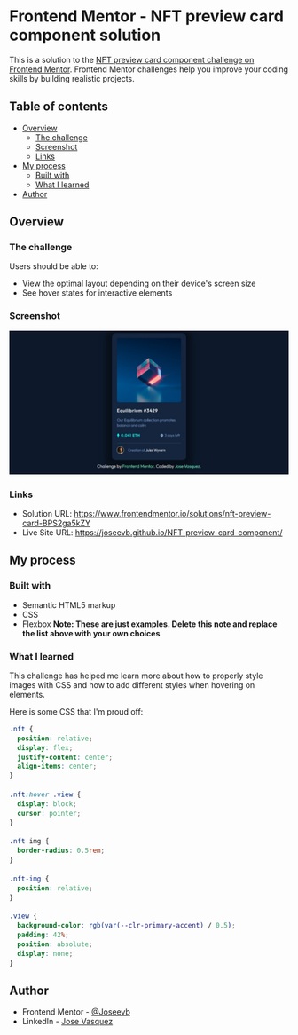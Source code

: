 # Frontend Mentor - NFT preview card component solution

This is a solution to the [NFT preview card component challenge on Frontend Mentor](https://www.frontendmentor.io/challenges/nft-preview-card-component-SbdUL_w0U). Frontend Mentor challenges help you improve your coding skills by building realistic projects.

## Table of contents

- [Overview](#overview)
  - [The challenge](#the-challenge)
  - [Screenshot](#screenshot)
  - [Links](#links)
- [My process](#my-process)
  - [Built with](#built-with)
  - [What I learned](#what-i-learned)
- [Author](#author)

## Overview

### The challenge

Users should be able to:

- View the optimal layout depending on their device's screen size
- See hover states for interactive elements

### Screenshot

![](/screenshot.jpeg)

### Links

- Solution URL: https://www.frontendmentor.io/solutions/nft-preview-card-BPS2ga5kZY
- Live Site URL: https://joseevb.github.io/NFT-preview-card-component/

## My process

### Built with

- Semantic HTML5 markup
- CSS
- Flexbox
  **Note: These are just examples. Delete this note and replace the list above with your own choices**

### What I learned

This challenge has helped me learn more about how to properly style images with CSS and how to add different styles when hovering on elements.

Here is some CSS that I'm proud off:

```css
.nft {
  position: relative;
  display: flex;
  justify-content: center;
  align-items: center;
}

.nft:hover .view {
  display: block;
  cursor: pointer;
}

.nft img {
  border-radius: 0.5rem;
}

.nft-img {
  position: relative;
}

.view {
  background-color: rgb(var(--clr-primary-accent) / 0.5);
  padding: 42%;
  position: absolute;
  display: none;
}
```

## Author

- Frontend Mentor - [@Joseevb](https://www.frontendmentor.io/profile/Joseevb)
- LinkedIn - [Jose Vasquez](https://www.linkedin.com/in/jose-vasquez-874a05153/)
